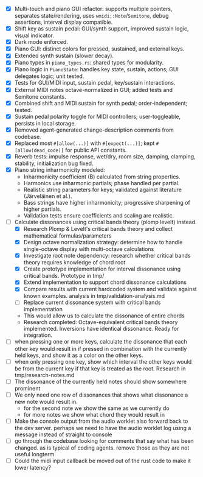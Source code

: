 - [x] Multi-touch and piano GUI refactor: supports multiple pointers, separates state/rendering, uses `wmidi::Note`/`Semitone`, debug assertions, interval display compatible.
- [x] Shift key as sustain pedal: GUI/synth support, improved sustain logic, visual indicator.
- [x] Dark mode enforced.
- [x] Piano GUI: distinct colors for pressed, sustained, and external keys.
- [x] Extended synth sustain (slower decay).
- [x] Piano types in `piano_types.rs`: shared types for modularity.
- [x] Piano logic in `PianoState`: handles key state, sustain, actions; GUI delegates logic; unit tested.
- [x] Tests for GUI/MIDI input, sustain pedal, key/sustain interactions.
- [x] External MIDI notes octave-normalized in GUI; added tests and Semitone constants.
- [x] Combined shift and MIDI sustain for synth pedal; order-independent; tested.
- [x] Sustain pedal polarity toggle for MIDI controllers; user-toggleable, persists in local storage.
- [x] Removed agent-generated change-description comments from codebase.
- [x] Replaced most `#[allow(...)]` with `#[expect(...)]`; kept `#[allow(dead_code)]` for public API constants.
- [x] Reverb tests: impulse response, wet/dry, room size, damping, clamping, stability, initialization bug fixed.
- [x] Piano string inharmonicity modeled:
  - Inharmonicity coefficient (B) calculated from string properties.
  - Harmonics use inharmonic partials; phase handled per partial.
  - Realistic string parameters for keys; validated against literature (Järveläinen et al.).
  - Bass strings have higher inharmonicity; progressive sharpening of higher partials.
  - Validation tests ensure coefficients and scaling are realistic.
- [ ] Calculate dissonances using critical bands theory (plomp levelt) instead.
    - [x] Research Plomp & Levelt's critical bands theory and collect mathematical formulas/parameters
    - [x] Design octave normalization strategy: determine how to handle single-octave display with multi-octave calculations
    - [x] Investigate root note dependency: research whether critical bands theory requires knowledge of chord root
    - [x] Create prototype implementation for interval dissonance using critical bands. Prototype in tmp/
    - [x] Extend implementation to support chord dissonance calculations
    - [x] Compare results with current hardcoded system and validate against known examples. analysis in tmp/validation-analysis.md
    - [ ] Replace current dissonance system with critical bands implementation
    - This would allow us to calculate the dissonance of entire chords
    - Research completed: Octave-equivalent critical bands theory implemented. Inversions have identical dissonance. Ready for integration.
- [ ] when pressing one or more keys, calculate the dissonance that each other key would result in if pressed in combination with the currently held keys, and show it as a color on the other keys.
- [ ] when only pressing one key, show which interval the other keys would be from the current key if that key is treated as the root. Research in tmp/research-notes.md
- [ ] The dissonance of the currently held notes should show somewhere prominent
- [ ] We only need one row of dissonances that shows what dissonance a new note would result in.
    - for the second note we show the same as we currently do
    - for more notes we show what chord they would result in
- [ ] Make the console output from the audio worklet also forward back to the dev server. perhaps we need to have the audio worklet log using a message instead of straight to console
- [ ] go through the codebase looking for comments that say what has been changed. as is typical of coding agents. remove those as they are not useful longterm
- [ ] Could the midi input callback be moved out of the rust code to make it lower latency?
